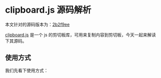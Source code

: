 # clipboard.js 源码解析

本文针对的源码版本为：[2b2f9ee](https://github.com/zenorocha/clipboard.js/tree/2b2f9eef6fd1cf951612740e16e422db2848c00a)

[clipboard.js](https://github.com/zenorocha/clipboard.js) 是一个 js 的剪切板库，可用来复制内容到剪切板，今天一起来解读下其源码。

## 使用方式

我们先看下使用方式：

